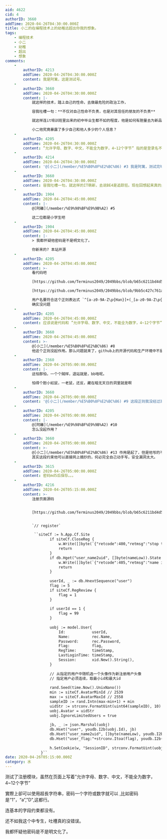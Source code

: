 ```yaml
---
aid: 4622
cid: 4
authorID: 3660
addTime: 2020-04-26T04:30:00.000Z
title: 小二的在编程技术上的幼稚远超出你我的想象。
tags:
    - 编程技术
    - 小二
    - 幼稚
    - 超出
    - 想象
comments:
    -
        authorID: 4213
        addTime: 2020-04-26T04:30:00.000Z
        content: 我是阿篱，这是测试号。
    -
        authorID: 3660
        addTime: 2020-04-26T04:30:00.000Z
        content: |-
            就这样的技术，踏上自己的性命，去做最危险的政治工作，

            容我吐槽一句：**不仅对自己性命不负责，也是对其信任的朋友的不负责**

            就这样连it培训班里出来的初中毕业生都不如的程度，他是如何有胆量去为新品葱做一年的后台开发的。

            小二他究竟暴露了多少自己和他人多少的个人信息？
    -
        authorID: 4205
        addTime: 2020-04-26T04:30:00.000Z
        content: ”允许字母、数字、中文，不能全为数字，4~12个字节” 指的是登录名不是密码
    -
        authorID: 4214
        addTime: 2020-04-26T04:30:00.000Z
        content: '@[小⼆](/member/%E5%B0%8F%E2%BC%86) #3 我是阿篱，测试完毕。'
    -
        authorID: 3660
        addTime: 2020-04-26T04:30:00.000Z
        content: 容我吐槽一句，就这样的IT萌新，去说BE4是追踪狂。现在回想起来真的是小学生在指责大学生的感觉。
    -
        authorID: 1904
        addTime: 2020-04-26T04:45:00.000Z
        content: |-
            @[阿離](/member/%E9%98%BF%E9%9B%A2) #5

            这二位都是小学生吧
    -
        authorID: 1904
        addTime: 2020-04-26T04:45:00.000Z
        content: |-
            > 我都怀疑他密码是不是明文化了。

            你新来的? 本站开源
    -
        authorID: 4205
        addTime: 2020-04-26T04:45:00.000Z
        content: >-
            看代码吧  

            [https://github.com/Terminus2049/2049bbs/blob/b65c6211bd4d59ff8e0cf6e9a5f25431d47a9bff/controller/user.go#L91](https://github.com/Terminus2049/2049bbs/blob/b65c6211bd4d59ff8e0cf6e9a5f25431d47a9bff/controller/user.go#L91)  

            [https://github.com/Terminus2049/2049bbs/blob/9bb5c427c761a127828f2500933e5e1fbf05aeda/util/stringcheck.go#L21](https://github.com/Terminus2049/2049bbs/blob/9bb5c427c761a127828f2500933e5e1fbf05aeda/util/stringcheck.go#L21)  

            用户名要符合这个正则表达式 `^[a-z0-9A-Z\p{Han}]+(_[a-z0-9A-Z\p{Han}]+)*$` ，`b`
            确实没问题
    -
        authorID: 4205
        addTime: 2020-04-26T04:45:00.000Z
        content: 应该说是代码和 ”允许字母、数字、中文，不能全为数字，4~12个字节” 的描述不符
    -
        authorID: 3660
        addTime: 2020-04-26T04:45:00.000Z
        content: >-
            @[小⼆](/member/%E5%B0%8F%E2%BC%86) #8
            他这个正则没起作用。那么问题就来了，github上的开源代码和生产环境中不是一个版本。
    -
        authorID: 2360
        addTime: 2020-04-26T05:00:00.000Z
        content: |-
            这怕那怕，一个个贼样，退站就是，bb啥呢。

            怕得个胆小如鼠，一老鼠，还反，藏在暗无天日的洞里就是啊
    -
        authorID: 3660
        addTime: 2020-04-26T05:00:00.000Z
        content: '@[小⼆](/member/%E5%B0%8F%E2%BC%86) #9 这段正则我没经过测试就否定不是一个版本，是我着急断言了，抱歉。'
    -
        authorID: 4205
        addTime: 2020-04-26T05:00:00.000Z
        content: |-
            @[阿離](/member/%E9%98%BF%E9%9B%A2) #10  
            怎么没起作用？
    -
        authorID: 3660
        addTime: 2020-04-26T05:00:00.000Z
        content: >-
            @[小⼆](/member/%E5%B0%8F%E2%BC%86) #13 作用是起了，但是他写的不准确，等于没用。
            其实这段约束他可以直接网上摘抄的，何必完全自己动手写，安全漏洞太大。
    -
        authorID: 3615
        addTime: 2020-04-26T05:00:00.000Z
        content: 密码md5后保存。。。
    -
        authorID: 4216
        addTime: 2020-04-26T05:15:00.000Z
        content: >-
            注册页面源码


            [https://github.com/Terminus2049/2049bbs/blob/b65c6211bd4d59ff8e0cf6e9a5f25431d47a9bff/controller/user.go#L91](https://github.com/Terminus2049/2049bbs/blob/b65c6211bd4d59ff8e0cf6e9a5f25431d47a9bff/controller/user.go#L91)


            `// register`

             ``siteCf := h.App.Cf.Site
                    if siteCf.CloseReg {
                        w.Write([]byte(`{"retcode":400,"retmsg":"stop to new register"}`))
                        return
                    }
                    if db.Hget("user_name2uid", []byte(nameLow)).State == "ok" {
                        w.Write([]byte(`{"retcode":405,"retmsg":"name is exist","newCaptchaId":"` + captcha.New() + `"}`))
                        return
                    }
                
                    userId, _ := db.HnextSequence("user")
                    flag := 5
                    if siteCf.RegReview {
                        flag = 1
                    }
                
                    if userId == 1 {
                        flag = 99
                    }
                
                    uobj := model.User{
                        Id:            userId,
                        Name:          rec.Name,
                        Password:      rec.Password,
                        Flag:          flag,
                        RegTime:       timeStamp,
                        LastLoginTime: timeStamp,
                        Session:       xid.New().String(),
                    }
                
                    // 从指定的用户中随机选一个头像作为新注册用户头像
                    // 指定用户必须连续，取最小id和最大id
                
                    rand.Seed(time.Now().UnixNano())
                    min := siteCf.AvatarMinId // 2539
                    max := siteCf.AvatarMaxId // 2558
                    sampleID := rand.Intn(max-min+1) + min
                    uidStr := strconv.FormatUint(uint64(sampleID), 10)
                    uobj.Avatar = uidStr
                    uobj.IgnoreLimitedUsers = true
                
                    jb, _ := json.Marshal(uobj)
                    db.Hset("user", youdb.I2b(uobj.Id), jb)
                    db.Hset("user_name2uid", []byte(nameLow), youdb.I2b(userId))
                    db.Hset("user_flag:"+strconv.Itoa(flag), youdb.I2b(uobj.Id), []byte(""))
                
                    h.SetCookie(w, "SessionID", strconv.FormatUint(uobj.Id, 10)+":"+uobj.Session, 365)
                }``
date: 2020-04-26T05:15:00.000Z
category: 水
---
```


测试了注册模块，虽然在页面上写着”允许字母、数字、中文，不能全为数字，4~12个字节”

實際上卻可以使用超長字符串，密码一个字符或数字就可以 ,比如密码是“1”，“a”,"D",这都行。

连基本的字段约束都没有。

还不如我这个中专生，吐槽真的没错误。

我都怀疑他密码是不是明文化了。
